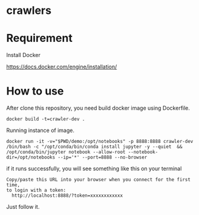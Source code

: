 # crawlers


# Requirement

Install Docker

https://docs.docker.com/engine/installation/

# How to use

After clone this repository, you need build docker image using Dockerfile.

```
docker build -t=crawler-dev .
```

Running instance of image.

```
docker run -it -v="$PWD/demo:/opt/notebooks" -p 8888:8888 crawler-dev /bin/bash -c "/opt/conda/bin/conda install jupyter -y --quiet  && /opt/conda/bin/jupyter notebook --allow-root --notebook-dir=/opt/notebooks --ip='*' --port=8888 --no-browser
```

if it runs successfully, you will see something like this on your terminal

```
Copy/paste this URL into your browser when you connect for the first time,
to login with a token:
  http://localhost:8888/?token=xxxxxxxxxxxx
```

Just follow it.
